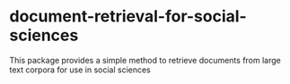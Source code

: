 # document-retrieval-for-social-sciences
This package provides a simple method to retrieve documents from large text corpora for use in social sciences
